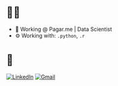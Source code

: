 # 👨‍💻
- 🔭 Working @ Pagar.me | Data Scientist
- ⚙️  Working with: <code>.python</code>, <code>.r</code>

# 📮
[![LinkedIn](https://img.shields.io/badge/LinkedIn-0077B5?style=for-the-badge&logo=linkedin&logoColor=white)](https://www.linkedin.com/in/joaocasoto/)
[![Gmail](https://img.shields.io/badge/Gmail-D14836?style=for-the-badge&logo=gmail&logoColor=white)](mailto:jrcasoto@gmail.com)
